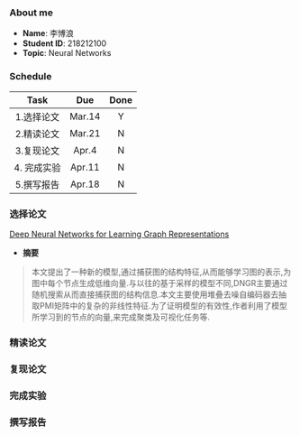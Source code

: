 ### About me
* **Name**: 李博浪
* **Student ID**: 218212100  
* **Topic**: Neural Networks

### Schedule

| Task | Due | Done |
| :--:| :--: | :--: |
| 1.选择论文 | Mar.14 | Y |
| 2.精读论文 | Mar.21 | N
| 3.复现论文 | Apr.4 | N
| 4. 完成实验 | Apr.11 | N
| 5.撰写报告 | Apr.18 | N

### 选择论文
[Deep Neural Networks for Learning Graph Representations](DNGR.pdf)  

* **摘要**
> 本文提出了一种新的模型,通过捕获图的结构特征,从而能够学习图的表示,为图中每个节点生成低维向量.与以往的基于采样的模型不同,DNGR主要通过随机搜索从而直接捕获图的结构信息.本文主要使用堆叠去噪自编码器去抽取PMI矩阵中的复杂的非线性特征.为了证明模型的有效性,作者利用了模型所学习到的节点的向量,来完成聚类及可视化任务等.
### 精读论文

### 复现论文

### 完成实验

### 撰写报告
